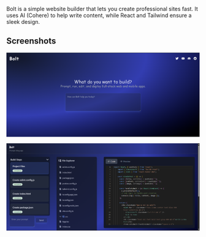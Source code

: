 Bolt is a simple website builder that lets you create professional sites fast. It uses AI (Cohere) to help write content, while React and Tailwind ensure a sleek design.

## Screenshots

![Home](assets/home.png)

![Image](assets/image.png)
